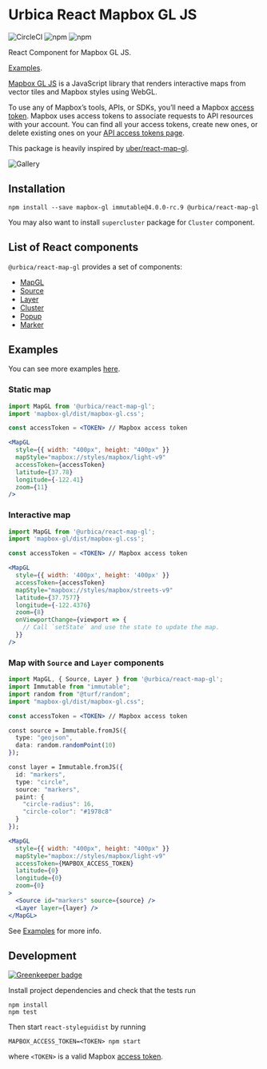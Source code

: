 # Urbica React Mapbox GL JS

![CircleCI](https://img.shields.io/circleci/project/github/urbica/react-map-gl.svg?style=popout)
![npm](https://img.shields.io/npm/dt/@urbica/react-map-gl.svg)
![npm](https://img.shields.io/npm/v/@urbica/react-map-gl.svg?style=popout)

React Component for Mapbox GL JS.

[Examples](https://urbica.github.io/react-map-gl/).

[Mapbox GL JS](https://github.com/mapbox/mapbox-gl-js) is a JavaScript library that renders interactive maps from vector tiles and Mapbox styles using WebGL.

To use any of Mapbox’s tools, APIs, or SDKs, you’ll need a Mapbox [access token](https://www.mapbox.com/help/define-access-token/). Mapbox uses access tokens to associate requests to API resources with your account. You can find all your access tokens, create new ones, or delete existing ones on your [API access tokens page](https://www.mapbox.com/studio/account/tokens/).

This package is heavily inspired by [uber/react-map-gl](https://github.com/uber/react-map-gl).

![Gallery](https://raw.githubusercontent.com/urbica/react-map-gl/master/gallery.jpg)

## Installation

    npm install --save mapbox-gl immutable@4.0.0-rc.9 @urbica/react-map-gl

You may also want to install `supercluster` package for `Cluster` component.

## List of React components

`@urbica/react-map-gl` provides a set of components:

- [MapGL](https://urbica.github.io/react-map-gl/#mapgl)
- [Source](https://urbica.github.io/react-map-gl/#source)
- [Layer](https://urbica.github.io/react-map-gl/#layer)
- [Cluster](https://urbica.github.io/react-map-gl/#cluster)
- [Popup](https://urbica.github.io/react-map-gl/#popup)
- [Marker](https://urbica.github.io/react-map-gl/#marker)

## Examples

You can see more examples [here](https://urbica.github.io/react-map-gl/).

### Static map

```jsx
import MapGL from '@urbica/react-map-gl';
import 'mapbox-gl/dist/mapbox-gl.css';

const accessToken = <TOKEN> // Mapbox access token

<MapGL
  style={{ width: "400px", height: "400px" }}
  mapStyle="mapbox://styles/mapbox/light-v9"
  accessToken={accessToken}
  latitude={37.78}
  longitude={-122.41}
  zoom={11}
/>
```

### Interactive map

```jsx
import MapGL from '@urbica/react-map-gl';
import 'mapbox-gl/dist/mapbox-gl.css';

const accessToken = <TOKEN> // Mapbox access token

<MapGL
  style={{ width: '400px', height: '400px' }}
  accessToken={accessToken}
  mapStyle="mapbox://styles/mapbox/streets-v9"
  latitude={37.7577}
  longitude={-122.4376}
  zoom={8}
  onViewportChange={viewport => {
    // Call `setState` and use the state to update the map.
  }}
/>
```

### Map with `Source` and `Layer` components

```jsx
import MapGL, { Source, Layer } from '@urbica/react-map-gl';
import Immutable from "immutable";
import random from "@turf/random";
import "mapbox-gl/dist/mapbox-gl.css";

const accessToken = <TOKEN> // Mapbox access token

const source = Immutable.fromJS({
  type: "geojson",
  data: random.randomPoint(10)
});

const layer = Immutable.fromJS({
  id: "markers",
  type: "circle",
  source: "markers",
  paint: {
    "circle-radius": 16,
    "circle-color": "#1978c8"
  }
});

<MapGL
  style={{ width: "400px", height: "400px" }}
  mapStyle="mapbox://styles/mapbox/light-v9"
  accessToken={MAPBOX_ACCESS_TOKEN}
  latitude={0}
  longitude={0}
  zoom={0}
>
  <Source id="markers" source={source} />
  <Layer layer={layer} />
</MapGL>
```

See [Examples](https://urbica.github.io/react-map-gl/) for more info.

## Development

[![Greenkeeper badge](https://badges.greenkeeper.io/urbica/react-map-gl.svg)](https://greenkeeper.io/)

Install project dependencies and check that the tests run

    npm install
    npm test

Then start `react-styleguidist` by running

    MAPBOX_ACCESS_TOKEN=<TOKEN> npm start

where `<TOKEN>` is a valid Mapbox [access token](https://www.mapbox.com/help/define-access-token/).
